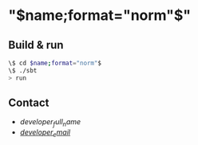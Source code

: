 # "$name;format="norm"$" #

## Build & run ##

```sh
\$ cd $name;format="norm"$
\$ ./sbt
> run
```

## Contact ##

- $developer_full_name$
- <a href="$developer_email$">$developer_email$</a>
